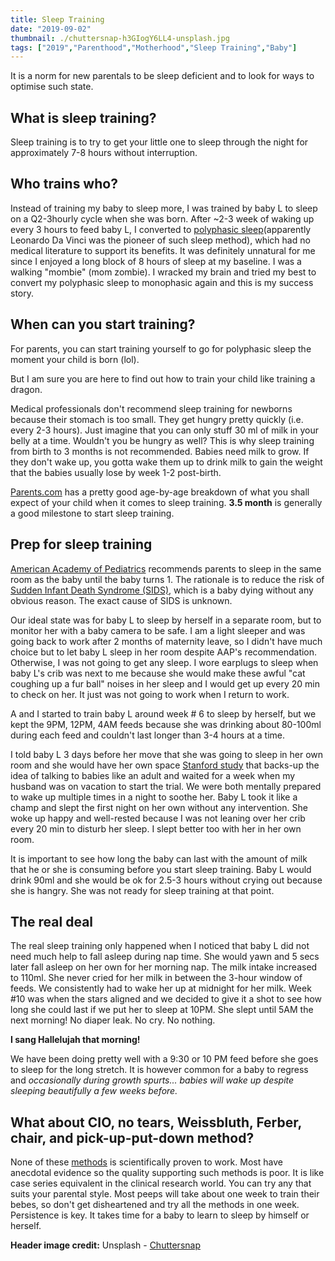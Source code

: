 ```yaml
---
title: Sleep Training
date: "2019-09-02"
thumbnail: ./chuttersnap-h3GIogY6LL4-unsplash.jpg
tags: ["2019","Parenthood","Motherhood","Sleep Training","Baby"]
---
```

It is a norm for new parentals to be sleep deficient and to look for ways to optimise such state. 

## What is sleep training?

Sleep training is to try to get your little one to sleep through the night for approximately 7-8 hours without interruption. 

## Who trains who?

Instead of training my baby to sleep more, I was trained by baby L to sleep on a Q2-3hourly cycle when she was born. After ~2-3 week of waking up every 3 hours to feed baby L, I converted to [polyphasic sleep](https://time.com/5063665/what-is-polyphasic-sleep/)(apparently Leonardo Da Vinci was the pioneer of such sleep method), which had no medical literature to support its benefits. It was definitely unnatural for me since I enjoyed a long block of 8 hours of sleep at my baseline. I was a walking "mombie" (mom zombie). I wracked my brain and tried my best to convert my polyphasic sleep to monophasic again and this is my success story. 

## When can you start training?

For parents, you can start training yourself to go for polyphasic sleep the moment your child is born (lol). 

But I am sure you are here to find out how to train your child like training a dragon. 

Medical professionals don't recommend sleep training for newborns because their stomach is too small. They get hungry pretty quickly (i.e. every 2-3 hours). Just imagine that you can only stuff 30 ml of milk in your belly at a time. Wouldn't you be hungry as well? This is why sleep training from birth to 3 months is not recommended. Babies need milk to grow. If they don't wake up, you gotta wake them up to drink milk to gain the weight that the babies usually lose by week 1-2 post-birth. 

[Parents.com](https://www.parents.com/baby/sleep/basics/sleep-training/) has a pretty good age-by-age breakdown of what you shall expect of your child when it comes to sleep training. **3.5 month** is generally a good milestone to start sleep training. 

## Prep for sleep training

[American Academy of Pediatrics](https://www.aap.org/en-us/about-the-aap/aap-press-room/Pages/American-Academy-of-Pediatrics-Announces-New-Safe-Sleep-Recommendations-to-Protect-Against-SIDS.aspx) recommends parents to sleep in the same room as the baby until the baby turns 1. The rationale is to reduce the risk of [Sudden Infant Death Syndrome (SIDS)](https://en.wikipedia.org/wiki/Sudden_infant_death_syndrome), which is a baby dying without any obvious reason. The exact cause of SIDS is unknown. 

Our ideal state was for baby L to sleep by herself in a separate room, but to monitor her with a baby camera to be safe. I am a light sleeper and was going back to work after 2 months of maternity leave, so I didn't have much choice but to let baby L sleep in her room despite AAP's recommendation. Otherwise, I was not going to get any sleep. I wore earplugs to sleep when baby L's crib was next to me because she would make these awful "cat coughing up a fur ball" noises in her sleep and I would get up every 20 min to check on her. It just was not going to work when I return to work. 

A and I started to train baby L around week # 6 to sleep by herself, but we kept the 9PM, 12PM, 4AM feeds because she was drinking about 80-100ml during each feed and couldn't last longer than 3-4 hours at a time. 

I told baby L 3 days before her move that she was going to sleep in her own room and she would have her own space [Stanford study](https://ed.stanford.edu/news/anne-fernald-how-children-learn-language) that backs-up the idea of talking to babies like an adult and waited for a week when my husband was on vacation to start the trial. We were both mentally prepared to wake up multiple times in a night to soothe her. Baby L took it like a champ and slept the first night on her own without any intervention. She woke up happy and well-rested because I was not leaning over her crib every 20 min to disturb her sleep. I slept better too with her in her own room. 

It is important to see how long the baby can last with the amount of milk that he or she is consuming before you start sleep training. Baby L would drink 90ml and she would be ok for 2.5-3 hours without crying out because she is hangry. She was not ready for sleep training at that point. 

## The real deal

The real sleep training only happened when I noticed that baby L did not need much help to fall asleep during nap time. She would yawn and 5 secs later fall asleep on her own for her morning nap. The milk intake increased to 110ml. She never cried for her milk in between the 3-hour window of feeds. We consistently had to wake her up at midnight for her milk. Week #10 was when the stars aligned and we decided to give it a shot to see how long she could last if we put her to sleep at 10PM. She slept until 5AM the next morning! No diaper leak. No cry. No nothing. 

**I sang Hallelujah that morning!**

We have been doing pretty well with a 9:30 or 10 PM feed before she goes to sleep for the long stretch. It is however common for a baby to regress and *occasionally during growth spurts... babies will wake up despite sleeping beautifully a few weeks before.*

## What about CIO, no tears, Weissbluth, Ferber, chair, and pick-up-put-down method?

None of these [methods](https://www.thebump.com/a/how-to-sleep-train) is scientifically proven to work. Most have anecdotal evidence so the quality supporting such methods is poor. It is like case series equivalent in the clinical research world.  You can try any that suits your parental style. Most peeps will take about one week to train their bebes, so don't get disheartened and try all the methods in one week. Persistence is key. It takes time for a baby to learn to sleep by himself or herself. 

**Header image credit:** Unsplash - [Chuttersnap](https://unsplash.com/@chuttersnap)